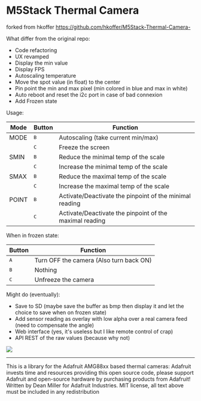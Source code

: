 # M5Stack Thermal Camera
forked from hkoffer https://github.com/hkoffer/M5Stack-Thermal-Camera-

What differ from the original repo:
- Code refactoring
- UX revamped
- Display the min value
- Display FPS
- Autoscaling temperature
- Move the spot value (in float) to the center
- Pin point the min and max pixel (min colored in blue and max in white)
- Auto reboot and reset the i2c port in case of bad connexion
- Add Frozen state

Usage:

| Mode | Button | Function |
|---|---|---|
|MODE|<kbd>  B  </kbd>|Autoscaling (take current min/max)|
||<kbd>C</kbd>|Freeze the screen|
|SMIN|<kbd>B</kbd>|Reduce the minimal temp of the scale|
||<kbd>C</kbd>|Increase the minimal temp of the scale|
|SMAX|<kbd>B</kbd>|Reduce the maximal temp of the scale|
||<kbd>C</kbd>|Increase the maximal temp of the scale|
|POINT|<kbd>B</kbd>|Activate/Deactivate the pinpoint of the minimal reading|
||<kbd>C</kbd>|Activate/Deactivate the pinpoint of the maximal reading|

When in frozen state:

|Button|Function|
|---|---|
|<kbd>A</kbd>|Turn OFF the camera (Also turn back ON)|
|<kbd>B</kbd>|Nothing|
|<kbd>C</kbd>|Unfreeze the camera|


Might do (eventually):
- Save to SD (maybe save the buffer as bmp then display it and let the choice to save when on frozen state)
- Add sensor reading as overlay with low alpha over a real camera feed (need to compensate the angle)
- Web interface (yes, it's useless but I like remote control of crap)
- API REST of the raw values (because why not)

<img style="-webkit-user-select: none;cursor: zoom-in;" src="https://raw.githubusercontent.com/m600x/M5Stack-Thermal-Camera/master/m5stack.jpg" >

---

This is a library for the Adafruit AMG88xx based thermal cameras:
Adafruit invests time and resources providing this open source code, please support Adafruit and open-source hardware by purchasing products from Adafruit!
Written by Dean Miller for Adafruit Industries. MIT license, all text above must be included in any redistribution
